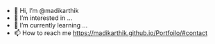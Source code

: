 - 👋 Hi, I’m @madikarthik
- 👀 I’m interested in ...
- 🌱 I’m currently learning ...
- 📫 How to reach me https://madikarthik.github.io/Portfoilo/#contact

<!---
madikarthik/madikarthik is a ✨ special ✨ repository because its `README.md` (this file) appears on your GitHub profile.
You can click the Preview link to take a look at your changes.
--->

